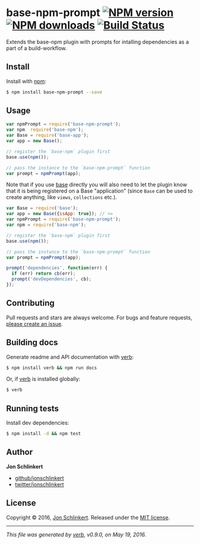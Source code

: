 # base-npm-prompt [![NPM version](https://img.shields.io/npm/v/base-npm-prompt.svg?style=flat)](https://www.npmjs.com/package/base-npm-prompt) [![NPM downloads](https://img.shields.io/npm/dm/base-npm-prompt.svg?style=flat)](https://npmjs.org/package/base-npm-prompt) [![Build Status](https://img.shields.io/travis/node-base/base-npm-prompt.svg?style=flat)](https://travis-ci.org/node-base/base-npm-prompt)

Extends the base-npm plugin with prompts for intalling dependencies as a part of a build-workflow.

## Install

Install with [npm](https://www.npmjs.com/):

```sh
$ npm install base-npm-prompt --save
```

## Usage

```js
var npmPrompt = require('base-npm-prompt');
var npm  require('base-npm');
var Base = require('base-app');
var app = new Base();

// register the `base-npm` plugin first
base.use(npm());

// pass the instance to the `base-npm-prompt` function
var prompt = npmPrompt(app);
```

Note that if you use [base](https://github.com/node-base/base) directly you will also need to let the plugin know that it is being registered on a Base "application" (since `Base` can be used to create anything, like `views`, `collections` etc.).

```js
var Base = require('base');
var app = new Base({isApp: true}); // <=
var npmPrompt = require('base-npm-prompt');
var npm = require('base-npm');

// register the `base-npm` plugin first
base.use(npm());

// pass the instance to the `base-npm-prompt` function
var prompt = npmPrompt(app);

prompt('dependencies', function(err) {
  if (err) return cb(err);
  prompt('devDependencies', cb);
});
```

## Contributing

Pull requests and stars are always welcome. For bugs and feature requests, [please create an issue](https://github.com/node-base/base-npm-prompt/issues/new).

## Building docs

Generate readme and API documentation with [verb](https://github.com/verbose/verb):

```sh
$ npm install verb && npm run docs
```

Or, if [verb](https://github.com/verbose/verb) is installed globally:

```sh
$ verb
```

## Running tests

Install dev dependencies:

```sh
$ npm install -d && npm test
```

## Author

**Jon Schlinkert**

* [github/jonschlinkert](https://github.com/jonschlinkert)
* [twitter/jonschlinkert](http://twitter.com/jonschlinkert)

## License

Copyright © 2016, [Jon Schlinkert](https://github.com/jonschlinkert).
Released under the [MIT license](https://github.com/node-base/base-npm-prompt/blob/master/LICENSE).

***

_This file was generated by [verb](https://github.com/verbose/verb), v0.9.0, on May 19, 2016._